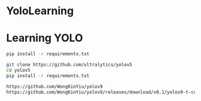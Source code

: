 # YoloLearning
# Learning YOLO 

```bash
pip install -r requirements.txt

git clone https://github.com/ultralytics/yolov5
cd yolov5
pip install -r requirements.txt

https://github.com/WongKinYiu/yolov9
https://github.com/WongKinYiu/yolov9/releases/download/v0.1/yolov9-t-converted.pt

```